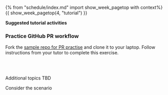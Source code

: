 {% from "schedule/index.md" import show_week_pagetop with context%}
{{ show_week_pagetop(4, "tutorial") }}

**Suggested tutorial activities**

### Practice GitHub PR workflow

Fork the [sample repo for PR practise](https://github.com/nusCS2113-AY1920S1/samplerepo-things) and clone it to your laptop.
Follow instructions from your tutor to complete this exercise.

<br><br>

Additional topics TBD

Consider the scenario

<!--

<tip-box type="important"> 

At this point we would like to ensure that **you are able to create branch-based PRs without accidentally mixing commits** between PRs (a common mistake)
Therefore, we **strongly encourage you to learn the topic: `W4.5 -> Pull requests` before attempting other exercises**.

</tip-box>

    
<tip-box type="important"> 

There are no tutorials this week due to CNY. <br>
However, you are advised to set a time and meet with your team to complete the tasks for **mid-v1.0** and start working towards completing the first draft of the user guide.

</tip-box>

# Suggested exercises

- The following exercises allow you to get used to larger codebase of Addressbook-Level2 and Addressbook-Level3 while at the same time introducing you to various OOP fundamentals.
  - You may feel intimidated by the number of exercises. However, please note that ==it is **not** mandatory to do all of these exercises==.
  - If you are comfortable with the topic you can skip the exercise.
  - You won't be graded for these exercises, but your tutors will provide feedback on your submissions.
- Please submit clean pull-requests to the respective upstream repositories (==take care to submit PRs to nusCS2113-AY1819S2/addressbook-levelX and not the se-edu upstream repo==) before the tutorial.
- During the tutorial, show to your tutor the evidence of learning the topic(s) and participate in relevant discussions.

<br>

<br>


## OOP Basics

<tip-box>

For the following exercises:

**Submission**: Create a PR against [Addressbook-Level2]({{module_org}}/addressbook-level2).  ==Try to make a _clean_ PR== (i.e. free of unrelated code modifications).

==Remember to use team ID== (e.g. _M11-2_) in your PR title.

<panel src="../../admin/appendixE-gitHub.md#tutorial-pr-instructions" header="%%Admin {{ icon_embedding }} Appendix E: Using GitHub → Submitting Pull Requests as evidence of learning a topic%%" />

</tip-box>


<br>

#### [W2.6c] Implement a class

%%==Note==: In the above heading `[W2.6c]` is the id of the exercise  to be used in the PR title (applicable to all exercises)%%

Relevant exercise in Addressbook-Level2: [[Implement a class]({{module_org}}/addressbook-level2/blob/master/docs/LearningOutcomes.adoc#implement-a-class-code-lo-implementclass-code)]


#### [W2.6e] Encapsulation

Relevant exercise in Addressbook-Level2: [[Encapsulation]({{module_org}}/addressbook-level2/blob/master/docs/LearningOutcomes.adoc#apply-encapsulation-code-lo-encapsulation-code)]


#### [W2.6h] Class level members

Relevant exercise in Addressbook-Level2: [[Class-level members]({{module_org}}/addressbook-level2/blob/master/docs/LearningOutcomes.adoc#use-class-level-members-code-lo-classlevel-code)]

#### [W3.1d] Inheritance

Relevant exercise in Addressbook-Level2: [[Inheritance - for code reuse]({{module_org}}/addressbook-level2/blob/master/docs/LearningOutcomes.adoc#use-inheritance-to-achieve-code-reuse-code-lo-inheritance-code)]

<br>

<br>

## OOP Intermediate

<tip-box>


For the following exercises:

**Submission**: Create a PR against [Addressbook-Level3]({{module_org}}/addressbook-level3).  ==Try to make a _clean_ PR== (i.e. free of unrelated code modifications).

==Remember to use team ID== (e.g. _M11-2_) in your PR title. 

<panel src="../../admin/appendixE-gitHub.md#tutorial-pr-instructions" header="%%Admin {{ icon_embedding }} Appendix E: Using GitHub → Submitting Pull Requests as evidence of learning a topic%%" />

</tip-box>


<br>

#### [W4.1c] Polymorphism

Relevant exercise in Addressbook-Level3: [[Using Polymorphism]({{module_org}}/addressbook-level3/blob/master/docs/LearningOutcomes.adoc#use-polymorphism-code-lo-polymorphism-code)]


#### [W4.1d] Abstract class/method

Relevant exercise in Addressbook-Level3: [[Abstract classes/methods]({{module_org}}/addressbook-level3/blob/master/docs/LearningOutcomes.adoc#use-abstract-classes-methods-code-lo-abstract-code)]

#### [W41.g] Interfaces

Relevant exercise in Addressbook-Level3: [[Interfaces]({{module_org}}/addressbook-level3/blob/master/docs/LearningOutcomes.adoc#use-interfaces-code-lo-interfaces-code)]


<br>

<br>


## Requirements analysis

<tip-box>

For the following exercises:

**Submission**: Create a PR against [Addressbook-Level3]({{module_org}}/addressbook-level3).  ==Try to make a _clean_ PR== (i.e. free of unrelated code modifications).

==Remember to use team ID== (e.g. _M11-2_) in your PR title. 

<panel src="../../admin/appendixE-gitHub.md#tutorial-pr-instructions" header="%%Admin {{ icon_embedding }} Appendix E: Using GitHub → Submitting Pull Requests as evidence of learning a topic%%" />

</tip-box>

==Note: If you have completed recording user stores, use cases and non-functional requirements for your project, it is not necessary to do the exercises below.==

Show to your tutor relevant items from your project to get feedback.

 <br>

 
#### [W4.2b] Non-functional requirements

Relevant exercise in Addressbook-Level3: [[User cases]({{module_org}}/addressbook-level3/blob/master/docs/LearningOutcomes.adoc#use-non-functional-requirements-code-lo-nfr-code)]

#### [W4.4a] User stories

Relevant exercise in Addressbook-Level3: [[User stories]({{module_org}}/addressbook-level3/blob/master/docs/LearningOutcomes.adoc#utilize-user-stories-code-lo-userstories-code)]


#### [W4.4d] Use cases

Relevant exercise in Addressbook-Level3: [[User cases]({{module_org}}/addressbook-level3/blob/master/docs/LearningOutcomes.adoc#utilize-use-cases-code-lo-usecases-code)]

-->
